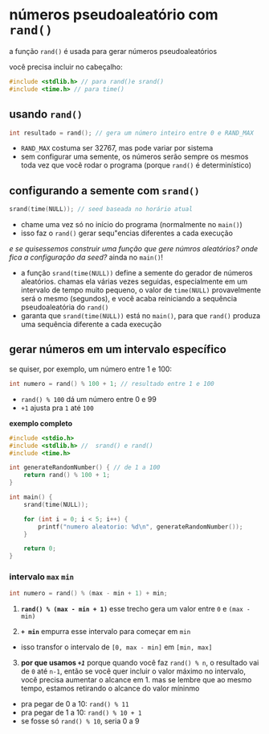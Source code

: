 # números pseudoaleatório com `rand()`
a função `rand()` é usada para gerar números pseudoaleatórios

você precisa incluir no cabeçalho:
```c
#include <stdlib.h> // para rand()e srand()
#include <time.h> // para time()
```

## usando `rand()`
```c
int resultado = rand(); // gera um número inteiro entre 0 e RAND_MAX
```
* `RAND_MAX` costuma ser 32767, mas pode variar por sistema
* sem configurar uma semente, os números serão sempre os mesmos toda vez que você rodar o programa (porque `rand()` é determinístico)

## configurando a semente com `srand()`
```c
srand(time(NULL)); // seed baseada no horário atual
```
* chame uma vez só no início do programa (normalmente no `main()`)
* isso faz o `rand()` gerar sequ"encias diferentes a cada execução

*e se quisessemos construir uma função que gere númros aleatórios? onde fica a configuração da seed?* ainda no `main()`!
* a função `srand(time(NULL))` define a semente do gerador de números aleatórios. chamas ela várias vezes seguidas, especialmente em um intervalo de tempo muito pequeno, o valor de `time(NULL)` provavelmente será o mesmo (segundos), e você acaba reiniciando a sequência pseudoaleatória do `rand()`
* garanta que `srand(time(NULL))` está no `main()`, para que `rand()` produza uma sequência diferente a cada execução

## gerar números em um intervalo específico
se quiser, por exemplo, um número entre 1 e 100:
```c
int numero = rand() % 100 + 1; // resultado entre 1 e 100
```
* `rand() % 100` dá um número entre 0 e 99
* `+1` ajusta pra `1` até `100`

**exemplo completo**
```c
#include <stdio.h> 
#include <stdlib.h> //  srand() e rand()
#include <time.h>

int generateRandomNumber() { // de 1 a 100
    return rand() % 100 + 1;
}

int main() {
    srand(time(NULL));

    for (int i = 0; i < 5; i++) {
        printf("numero aleatorio: %d\n", generateRandomNumber());
    }

    return 0;
}
```

### intervalo `max` `min`
```c
int numero = rand() % (max - min + 1) + min;
```
1. **`rand() % (max - min + 1)`**
esse trecho gera um valor entre `0` e `(max - min)`

2. **`+ min`**
empurra esse intervalo para começar em `min`
* isso transfor o intervalo de `[0, max - min]` em `[min, max]`

3. **por que usamos *`+1`***
porque quando você faz `rand() % n`, o resultado vai de `0` até `n-1`, então se você quer incluir o valor máximo no intervalo, você precisa aumentar o alcance em 1. mas se lembre que ao mesmo tempo, estamos retirando o alcance do valor míninmo
* pra pegar de 0 a 10: `rand() % 11`
* pra pegar de 1 a 10: `rand() % 10 + 1`
* se fosse só `rand() % 10`, seria 0 a 9